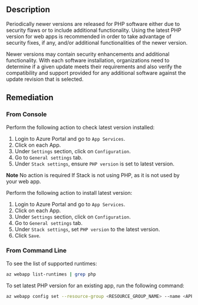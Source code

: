 ## Description

Periodically newer versions are released for PHP software either due to security flaws or to include additional functionality. Using the latest PHP version for web apps is recommended in order to take advantage of security fixes, if any, and/or additional functionalities of the newer version.

Newer versions may contain security enhancements and additional functionality. With each software installation, organizations need to determine if a given update meets their requirements and also verify the compatibility and support provided for any additional software against the update revision that is selected.

## Remediation

### From Console

Perform the following action to check latest version installed:

1. Login to Azure Portal and go to `App Services`.
2. Click on each App.
3. Under `Settings` section, click on `Configuration`.
4. Go to `General settings` tab.
5. Under `Stack settings`, ensure `PHP version` is set to latest version.

**Note** No action is required If Stack is not using PHP, as it is not used by your web app.

Perform the following action to install latest version:

1. Login to Azure Portal and go to `App Services`.
2. Click on each App.
3. Under `Settings` section, click on `Configuration`.
4. Go to `General settings` tab.
5. Under `Stack settings`, set `PHP version` to the latest version.
6. Click `Save`.

### From Command Line

To see the list of supported runtimes:

```bash
az webapp list-runtimes | grep php
```

To set latest PHP version for an existing app, run the following command:

```bash
az webapp config set --resource-group <RESOURCE_GROUP_NAME> --name <APP_NAME> --php-version <VERSION>
```
